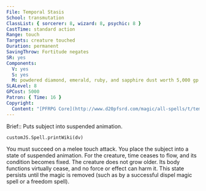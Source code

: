 ```yaml
---
File: Temporal Stasis
School: transmutation
ClassList: { sorcerer: 8, wizard: 8, psychic: 8 }
CastTime: standard action
Range: touch
Targets: creature touched
Duration: permanent
SavingThrow: Fortitude negates
SR: yes
Components:
  V: yes
  S: yes
  M: powdered diamond, emerald, ruby, and sapphire dust worth 5,000 gp
SLALevel: 8
GPCost: 5000
Patron: { Time: 16 }
Copyright:
  Content: "[PFRPG Core](http://www.d20pfsrd.com/magic/all-spells/t/temporal-stasis)"
---
```

Brief:: Puts subject into suspended animation.

```dataviewjs
customJS.Spell.printWiki(dv)
```

You must succeed on a melee touch attack. You place the subject into a state of suspended animation. For the creature, time ceases to flow, and its condition becomes fixed. The creature does not grow older. Its body functions virtually cease, and no force or effect can harm it. This state persists until the magic is removed (such as by a successful dispel magic spell or a freedom spell).
